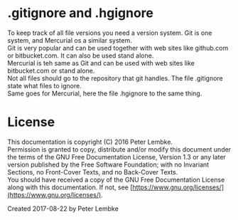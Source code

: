 # .gitignore and .hgignore
To keep track of all file versions you need a version system. Git is one system, and Mercurial os a similar system.  
Git is very popular and can be used together with web sites like github.com or bitbucket.com. It can also be used stand alone.  
Mercurial is teh same as Git and can be used with web sites like bitbucket.com or stand alone.  
Not all files should go to the repository that git handles. The file .gitignore state what files to ignore.  
Same goes for Mercurial, here the file .hgignore to the same thing.  

# License
This documentation is copyright (C) 2016 Peter Lembke.  
Permission is granted to copy, distribute and/or modify this document under the terms of the GNU Free Documentation License, Version 1.3 or any later version published by the Free Software Foundation; with no Invariant Sections, no Front-Cover Texts, and no Back-Cover Texts.  
You should have received a copy of the GNU Free Documentation License along with this documentation. If not, see [https://www.gnu.org/licenses/](https://www.gnu.org/licenses/).  

Created 2017-08-22 by Peter Lembke  
